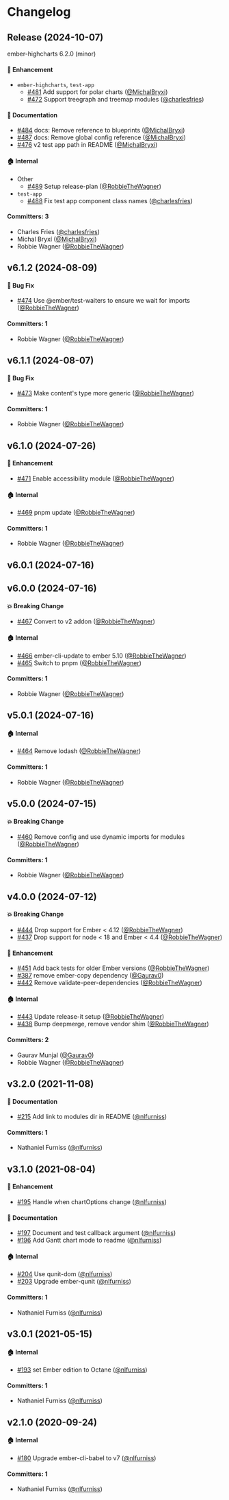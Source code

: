 # Changelog

## Release (2024-10-07)

ember-highcharts 6.2.0 (minor)

#### :rocket: Enhancement
* `ember-highcharts`, `test-app`
  * [#481](https://github.com/ahmadsoe/ember-highcharts/pull/481) Add support for polar charts ([@MichalBryxi](https://github.com/MichalBryxi))
  * [#472](https://github.com/ahmadsoe/ember-highcharts/pull/472) Support treegraph and treemap modules ([@charlesfries](https://github.com/charlesfries))

#### :memo: Documentation
* [#484](https://github.com/ahmadsoe/ember-highcharts/pull/484) docs: Remove reference to blueprints ([@MichalBryxi](https://github.com/MichalBryxi))
* [#487](https://github.com/ahmadsoe/ember-highcharts/pull/487) docs: Remove global config reference ([@MichalBryxi](https://github.com/MichalBryxi))
* [#476](https://github.com/ahmadsoe/ember-highcharts/pull/476) v2 test app path in README ([@MichalBryxi](https://github.com/MichalBryxi))

#### :house: Internal
* Other
  * [#489](https://github.com/ahmadsoe/ember-highcharts/pull/489) Setup release-plan ([@RobbieTheWagner](https://github.com/RobbieTheWagner))
* `test-app`
  * [#488](https://github.com/ahmadsoe/ember-highcharts/pull/488) Fix test app component class names ([@charlesfries](https://github.com/charlesfries))

#### Committers: 3
- Charles Fries ([@charlesfries](https://github.com/charlesfries))
- Michal Bryxí ([@MichalBryxi](https://github.com/MichalBryxi))
- Robbie Wagner ([@RobbieTheWagner](https://github.com/RobbieTheWagner))





## v6.1.2 (2024-08-09)

#### :bug: Bug Fix
* [#474](https://github.com/ahmadsoe/ember-highcharts/pull/474) Use @ember/test-waiters to ensure we wait for imports ([@RobbieTheWagner](https://github.com/RobbieTheWagner))

#### Committers: 1
- Robbie Wagner ([@RobbieTheWagner](https://github.com/RobbieTheWagner))

## v6.1.1 (2024-08-07)

#### :bug: Bug Fix
* [#473](https://github.com/ahmadsoe/ember-highcharts/pull/473) Make content's type more generic ([@RobbieTheWagner](https://github.com/RobbieTheWagner))

#### Committers: 1
- Robbie Wagner ([@RobbieTheWagner](https://github.com/RobbieTheWagner))

## v6.1.0 (2024-07-26)

#### :rocket: Enhancement
* [#471](https://github.com/ahmadsoe/ember-highcharts/pull/471) Enable accessibility module ([@RobbieTheWagner](https://github.com/RobbieTheWagner))

#### :house: Internal
* [#469](https://github.com/ahmadsoe/ember-highcharts/pull/469) pnpm update ([@RobbieTheWagner](https://github.com/RobbieTheWagner))

#### Committers: 1
- Robbie Wagner ([@RobbieTheWagner](https://github.com/RobbieTheWagner))

## v6.0.1 (2024-07-16)

## v6.0.0 (2024-07-16)

#### :boom: Breaking Change
* [#467](https://github.com/ahmadsoe/ember-highcharts/pull/467) Convert to v2 addon ([@RobbieTheWagner](https://github.com/RobbieTheWagner))

#### :house: Internal
* [#466](https://github.com/ahmadsoe/ember-highcharts/pull/466) ember-cli-update to ember 5.10 ([@RobbieTheWagner](https://github.com/RobbieTheWagner))
* [#465](https://github.com/ahmadsoe/ember-highcharts/pull/465) Switch to pnpm ([@RobbieTheWagner](https://github.com/RobbieTheWagner))

#### Committers: 1
- Robbie Wagner ([@RobbieTheWagner](https://github.com/RobbieTheWagner))


## v5.0.1 (2024-07-16)

#### :house: Internal
* [#464](https://github.com/ahmadsoe/ember-highcharts/pull/464) Remove lodash ([@RobbieTheWagner](https://github.com/RobbieTheWagner))

#### Committers: 1
- Robbie Wagner ([@RobbieTheWagner](https://github.com/RobbieTheWagner))


## v5.0.0 (2024-07-15)

#### :boom: Breaking Change
* [#460](https://github.com/ahmadsoe/ember-highcharts/pull/460) Remove config and use dynamic imports for modules ([@RobbieTheWagner](https://github.com/RobbieTheWagner))

#### Committers: 1
- Robbie Wagner ([@RobbieTheWagner](https://github.com/RobbieTheWagner))


## v4.0.0 (2024-07-12)

#### :boom: Breaking Change
* [#444](https://github.com/ahmadsoe/ember-highcharts/pull/444) Drop support for Ember < 4.12 ([@RobbieTheWagner](https://github.com/RobbieTheWagner))
* [#437](https://github.com/ahmadsoe/ember-highcharts/pull/437) Drop support for node < 18 and Ember < 4.4 ([@RobbieTheWagner](https://github.com/RobbieTheWagner))

#### :rocket: Enhancement
* [#451](https://github.com/ahmadsoe/ember-highcharts/pull/451) Add back tests for older Ember versions ([@RobbieTheWagner](https://github.com/RobbieTheWagner))
* [#387](https://github.com/ahmadsoe/ember-highcharts/pull/387) remove ember-copy dependency ([@Gaurav0](https://github.com/Gaurav0))
* [#442](https://github.com/ahmadsoe/ember-highcharts/pull/442) Remove validate-peer-dependencies ([@RobbieTheWagner](https://github.com/RobbieTheWagner))

#### :house: Internal
* [#443](https://github.com/ahmadsoe/ember-highcharts/pull/443) Update release-it setup ([@RobbieTheWagner](https://github.com/RobbieTheWagner))
* [#438](https://github.com/ahmadsoe/ember-highcharts/pull/438) Bump deepmerge, remove vendor shim ([@RobbieTheWagner](https://github.com/RobbieTheWagner))

#### Committers: 2
- Gaurav Munjal ([@Gaurav0](https://github.com/Gaurav0))
- Robbie Wagner ([@RobbieTheWagner](https://github.com/RobbieTheWagner))


## v3.2.0 (2021-11-08)

#### :memo: Documentation
* [#215](https://github.com/ahmadsoe/ember-highcharts/pull/215) Add link to modules dir in README ([@nlfurniss](https://github.com/nlfurniss))

#### Committers: 1
- Nathaniel Furniss ([@nlfurniss](https://github.com/nlfurniss))


## v3.1.0 (2021-08-04)

#### :rocket: Enhancement
* [#195](https://github.com/ahmadsoe/ember-highcharts/pull/195) Handle when chartOptions change ([@nlfurniss](https://github.com/nlfurniss))

#### :memo: Documentation
* [#197](https://github.com/ahmadsoe/ember-highcharts/pull/197) Document and test callback argument ([@nlfurniss](https://github.com/nlfurniss))
* [#196](https://github.com/ahmadsoe/ember-highcharts/pull/196) Add Gantt chart mode to readme ([@nlfurniss](https://github.com/nlfurniss))

#### :house: Internal
* [#204](https://github.com/ahmadsoe/ember-highcharts/pull/204) Use qunit-dom ([@nlfurniss](https://github.com/nlfurniss))
* [#203](https://github.com/ahmadsoe/ember-highcharts/pull/203) Upgrade ember-qunit ([@nlfurniss](https://github.com/nlfurniss))

#### Committers: 1
- Nathaniel Furniss ([@nlfurniss](https://github.com/nlfurniss))


## v3.0.1 (2021-05-15)

#### :house: Internal
* [#193](https://github.com/ahmadsoe/ember-highcharts/pull/193) set Ember edition to Octane ([@nlfurniss](https://github.com/nlfurniss))

#### Committers: 1
- Nathaniel Furniss ([@nlfurniss](https://github.com/nlfurniss))


## v2.1.0 (2020-09-24)

#### :house: Internal
* [#180](https://github.com/ahmadsoe/ember-highcharts/pull/180) Upgrade ember-cli-babel to v7 ([@nlfurniss](https://github.com/nlfurniss))

#### Committers: 1
- Nathaniel Furniss ([@nlfurniss](https://github.com/nlfurniss))

